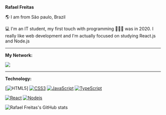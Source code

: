 **Rafael Freitas**

🌎 I am from São paulo, Brazil 

💻 I'm an IT student, my first touch with programming 👨🏻‍💻 was in 2020. I really like web development and I'm actually focused on studying React.js and Node.js
<hr>

**My Network:**

<a href="https://www.linkedin.com/in/rafael-freitas-65382420b/"><img src="https://img.shields.io/badge/LinkedIn-0077B5?style=for-the-badge&logo=linkedin&logoColor=white"/></a>
<hr>

**Technology:**

[![HTML5](https://img.shields.io/badge/HTML5-E34F26?style=for-the-badge&logo=html5&logoColor=white)]
[![CSS3](https://img.shields.io/badge/-CSS3-1572B6?style=flat-square&logo=css3&link=https://github.com/vidarafael)](https://github.com/vidarafael)
[![JavaScript](https://img.shields.io/badge/-JavaScript-black?style=flat-square&logo=javascript&link=https://github.com/vidarafael)](https://github.com/vidarafael)
[![TypeScript](https://img.shields.io/badge/-TypeScript-000000?style=flat-square&logo=typescript&link=https://github.com/vidarafael)](https://github.com/vidarafael)

[![React](https://img.shields.io/badge/-React-black?style=flat-square&logo=react&link=https://github.com/vidarafael)](https://github.com/vidarafael)
[![Nodejs](https://img.shields.io/badge/-Nodejs-black?style=flat-square&logo=Node.js&link=https://github.com/vidarafael)](https://github.com/vidarafael)

![Rafael Freitas's GitHub stats](https://github-readme-stats.vercel.app/api?username=vidarafael&show_icons=true&theme=vision-friendly-dark)
